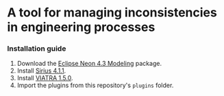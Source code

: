 # A tool for managing inconsistencies in engineering processes

<!---
Our prototype tool aims to enhance engineering processes by managing potential inconsistencies emering in collaborative modeling settings. The tool is built on top of the Eclipse platform and is available as a set of Eclipse plugins. (See the installation guide.)

The features of the framework include:
 -  A visual process modeler based on the extended FTG+PM formalism that enables modeling languages and system properties in conjuction with processes.
 -  A process optimization module, that augments the process with the appropriate inconsistency management techniques.
 -  The catalogue of inconsistency patterns and the catalogue of management patterns is fully extensible.


### Architecture
![alt text](https://dl.dropboxusercontent.com/u/44011277/icm/architecture.png "Architectural overview")

### Versioning and roadmap
The first public release is planned for Summer of 2016.
-->

### Installation guide
1. Download the [Eclipse Neon 4.3 Modeling](http://www.eclipse.org/downloads/packages/eclipse-modeling-tools/neon3) package.
2. Install [Sirius 4.1.1](http://download.eclipse.org/sirius/updates/releases/4.1.1/neon).
3. Install [VIATRA 1.5.0](http://download.eclipse.org/viatra/updates/release).
4. Import the plugins from this repository's ```plugins``` folder.
